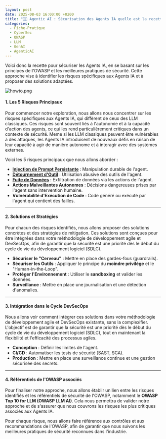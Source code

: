 ```yaml
---
layout: post
date: 2025-08-03 16:00:00 +0200
title: "🧑‍🍳 Agentic AI : Sécurisation des Agents IA quelle est la recette ?"
categories:
  - Fiche-Pratique
  - CyberSec
  - OWASP
  - LLM
  - GenAI 
  - AgenticAI
---
```



Voici donc la recette pour sécuriser les Agents IA, en se basant sur les principes de l'OWASP et les meilleures pratiques
de sécurité. Cette approche vise à identifier les risques spécifiques aux Agents IA et à proposer des solutions adaptées.

![howto.png]({{home}}/assets/img/2025-08/howto.png)

#### **1. Les 5 Risques Principaux**

Pour commencer notre exploration, nous allons nous concentrer sur les risques spécifiques aux Agents IA, qui diffèrent de ceux
des LLM classiques. Ces risques sont souvent liés à l'autonomie et à la capacité d'action des agents, ce qui les rend
particulièrement critiques dans un contexte de sécurité.
 Meme si les LLM classiques peuvent être vulnérables à des attaques, les Agents IA introduisent de nouveaux défis en raison de
leur capacité à agir de manière autonome et à interagir avec des systèmes externes.

Voici les 5 risques principaux que nous allons aborder :
* **[Injection de Prompt Persistante]({{home}}/2025/08/07/agenticIa-risks/)** : Manipulation durable de l'agent.
* **[Détournement d'Outil]({{home}}/2025/08/11/agenticIa-risks2)** : Utilisation abusive des outils de l'agent.
* **[Fuite de Données]({{home}}/2025/08/14/agenticIa-risks3)** : Exfiltration de données via les actions de l'agent.
* **Actions Malveillantes Autonomes** : Décisions dangereuses prises par l'agent sans intervention humaine.
* **Vulnérabilité d'Exécution de Code** : Code généré ou exécuté par l'agent qui contient des failles.

---

#### **2. Solutions et Stratégies**

Pour chacun des risques identifiés, nous allons proposer des solutions concrètes et des stratégies de mitigation. Ces
solutions sont conçues pour être intégrées dans votre méthodologie de développement agile et DevSecOps, afin de garantir
que la sécurité est une priorité dès le début du cycle de vie du développement logiciel (SDLC).

* **Sécuriser le "Cerveau"** : Mettre en place des gardes-fous (guardrails).
* **Sécuriser les Outils** : Appliquer le principe du **moindre privilège** et le "Human-in-the-Loop".
* **Protéger l'Environnement** : Utiliser le **sandboxing** et valider les données.
* **Surveillance** : Mettre en place une journalisation et une détection d'anomalies.

---

#### **3. Intégration dans le Cycle DevSecOps**

Nous allons voir comment intégrer ces solutions dans votre méthodologie de développement agile et DevSecOps existante,
sans la complexifier. L'objectif est de garantir que la sécurité est une priorité dès le début du cycle de vie du
développement logiciel (SDLC), tout en maintenant la flexibilité et l'efficacité des processus agiles.

* **Conception** : Définir les limites de l'agent.
* **CI/CD** : Automatiser les tests de sécurité (SAST, SCA).
* **Production** : Mettre en place une surveillance continue et une gestion sécurisée des secrets.

---

#### **4. Référentiels de l'OWASP associés**

Pour finaliser notre approche, nous allons établir un lien entre les risques identifiés et les référentiels de sécurité
de l'OWASP, notamment le **OWASP Top 10 for LLM (OWASP LLM AI)**. Cela nous permettra de valider notre approche et de
s'assurer que nous couvrons les risques les plus critiques associés aux Agents IA.

Pour chaque risque, nous allons faire référence aux contrôles et aux recommandations de l'OWASP, afin de garantir que
nous suivons les meilleures pratiques de sécurité reconnues dans l'industrie.


